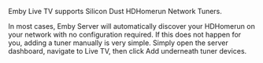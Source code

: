 Emby Live TV supports Silicon Dust HDHomerun Network Tuners.

In most cases, Emby Server will automatically discover your HDHomerun on your network with no configuration required. If this does not happen for you, adding a tuner manually is very simple. Simply open the server dashboard, navigate to Live TV, then click Add underneath tuner devices.